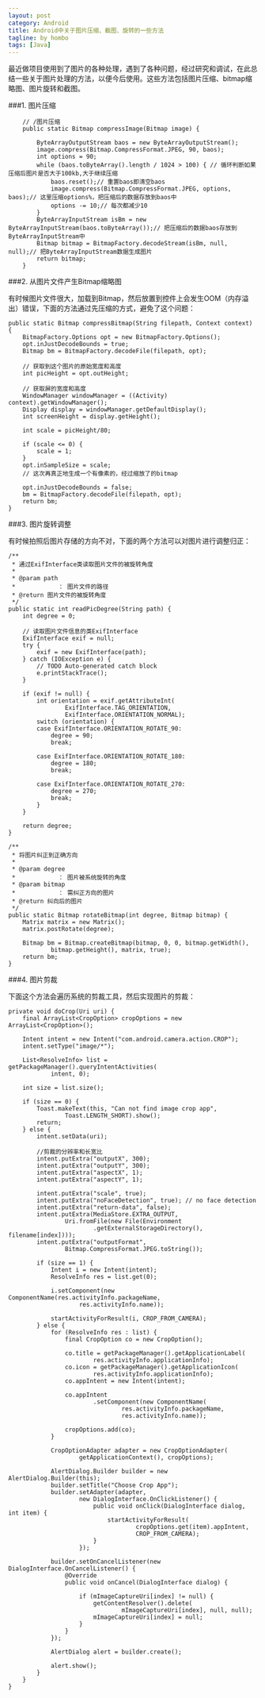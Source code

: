 ```yaml
---
layout: post
category: Android
title: Android中关于图片压缩、截图、旋转的一些方法
tagline: by hombo
tags: [Java]
---
```


最近做项目使用到了图片的各种处理，遇到了各种问题，经过研究和调试，在此总结一些关于图片处理的方法，以便今后使用。这些方法包括图片压缩、bitmap缩略图、图片旋转和截图。

<!--more-->

###1. 图片压缩

		// /图片压缩
		public static Bitmap compressImage(Bitmap image) {
	
			ByteArrayOutputStream baos = new ByteArrayOutputStream();
			image.compress(Bitmap.CompressFormat.JPEG, 90, baos);
			int options = 90;
			while (baos.toByteArray().length / 1024 > 100) { // 循环判断如果压缩后图片是否大于100kb,大于继续压缩
				baos.reset();// 重置baos即清空baos
				image.compress(Bitmap.CompressFormat.JPEG, options, baos);// 这里压缩options%，把压缩后的数据存放到baos中
				options -= 10;// 每次都减少10
			}
			ByteArrayInputStream isBm = new ByteArrayInputStream(baos.toByteArray());// 把压缩后的数据baos存放到ByteArrayInputStream中
			Bitmap bitmap = BitmapFactory.decodeStream(isBm, null, null);// 把ByteArrayInputStream数据生成图片
			return bitmap;
		}


###2. 从图片文件产生Bitmap缩略图

有时候图片文件很大，加载到Bitmap，然后放置到控件上会发生OOM（内存溢出）错误，下面的方法通过先压缩的方式，避免了这个问题：

	public static Bitmap compressBitmap(String filepath, Context context) {
		BitmapFactory.Options opt = new BitmapFactory.Options();
		opt.inJustDecodeBounds = true;
		Bitmap bm = BitmapFactory.decodeFile(filepath, opt);

		// 获取到这个图片的原始宽度和高度
		int picHeight = opt.outHeight;

		// 获取屏的宽度和高度
		WindowManager windowManager = ((Activity) context).getWindowManager();
		Display display = windowManager.getDefaultDisplay();
		int screenHeight = display.getHeight();

		int scale = picHeight/80;
		
		if (scale <= 0) {
			scale = 1;
		}
		opt.inSampleSize = scale;
		// 这次再真正地生成一个有像素的，经过缩放了的bitmap

		opt.inJustDecodeBounds = false;
		bm = BitmapFactory.decodeFile(filepath, opt);
		return bm;
	}

###3. 图片旋转调整

有时候拍照后图片存储的方向不对，下面的两个方法可以对图片进行调整归正：

	/**
	 * 通过ExifInterface类读取图片文件的被旋转角度
	 * 
	 * @param path
	 *            ： 图片文件的路径
	 * @return 图片文件的被旋转角度
	 */
	public static int readPicDegree(String path) {
		int degree = 0;

		// 读取图片文件信息的类ExifInterface
		ExifInterface exif = null;
		try {
			exif = new ExifInterface(path);
		} catch (IOException e) {
			// TODO Auto-generated catch block
			e.printStackTrace();
		}

		if (exif != null) {
			int orientation = exif.getAttributeInt(
					ExifInterface.TAG_ORIENTATION,
					ExifInterface.ORIENTATION_NORMAL);
			switch (orientation) {
			case ExifInterface.ORIENTATION_ROTATE_90:
				degree = 90;
				break;

			case ExifInterface.ORIENTATION_ROTATE_180:
				degree = 180;
				break;

			case ExifInterface.ORIENTATION_ROTATE_270:
				degree = 270;
				break;
			}
		}

		return degree;
	}

	/**
	 * 将图片纠正到正确方向
	 * 
	 * @param degree
	 *            ： 图片被系统旋转的角度
	 * @param bitmap
	 *            ： 需纠正方向的图片
	 * @return 纠向后的图片
	 */
	public static Bitmap rotateBitmap(int degree, Bitmap bitmap) {
		Matrix matrix = new Matrix();
		matrix.postRotate(degree);

		Bitmap bm = Bitmap.createBitmap(bitmap, 0, 0, bitmap.getWidth(),
				bitmap.getHeight(), matrix, true);
		return bm;
	}
	
###4. 图片剪裁

下面这个方法会遍历系统的剪裁工具，然后实现图片的剪裁：

	private void doCrop(Uri uri) {
		final ArrayList<CropOption> cropOptions = new ArrayList<CropOption>();

		Intent intent = new Intent("com.android.camera.action.CROP");
		intent.setType("image/*");

		List<ResolveInfo> list = getPackageManager().queryIntentActivities(
				intent, 0);

		int size = list.size();

		if (size == 0) {
			Toast.makeText(this, "Can not find image crop app",
					Toast.LENGTH_SHORT).show();
			return;
		} else {
			intent.setData(uri);

            //剪裁的分辨率和长宽比
			intent.putExtra("outputX", 300);
			intent.putExtra("outputY", 300);
			intent.putExtra("aspectX", 1);
			intent.putExtra("aspectY", 1);
			
			intent.putExtra("scale", true);
			intent.putExtra("noFaceDetection", true); // no face detection
			intent.putExtra("return-data", false);
			intent.putExtra(MediaStore.EXTRA_OUTPUT,
					Uri.fromFile(new File(Environment
							.getExternalStorageDirectory(), filename[index])));
			intent.putExtra("outputFormat",
					Bitmap.CompressFormat.JPEG.toString());

			if (size == 1) {
				Intent i = new Intent(intent);
				ResolveInfo res = list.get(0);

				i.setComponent(new ComponentName(res.activityInfo.packageName,
						res.activityInfo.name));

				startActivityForResult(i, CROP_FROM_CAMERA);
			} else {
				for (ResolveInfo res : list) {
					final CropOption co = new CropOption();

					co.title = getPackageManager().getApplicationLabel(
							res.activityInfo.applicationInfo);
					co.icon = getPackageManager().getApplicationIcon(
							res.activityInfo.applicationInfo);
					co.appIntent = new Intent(intent);

					co.appIntent
							.setComponent(new ComponentName(
									res.activityInfo.packageName,
									res.activityInfo.name));

					cropOptions.add(co);
				}

				CropOptionAdapter adapter = new CropOptionAdapter(
						getApplicationContext(), cropOptions);

				AlertDialog.Builder builder = new AlertDialog.Builder(this);
				builder.setTitle("Choose Crop App");
				builder.setAdapter(adapter,
						new DialogInterface.OnClickListener() {
							public void onClick(DialogInterface dialog, int item) {
								startActivityForResult(
										cropOptions.get(item).appIntent,
										CROP_FROM_CAMERA);
							}
						});

				builder.setOnCancelListener(new DialogInterface.OnCancelListener() {
					@Override
					public void onCancel(DialogInterface dialog) {

						if (mImageCaptureUri[index] != null) {
							getContentResolver().delete(
									mImageCaptureUri[index], null, null);
							mImageCaptureUri[index] = null;
						}
					}
				});

				AlertDialog alert = builder.create();

				alert.show();
			}
		}
	}













